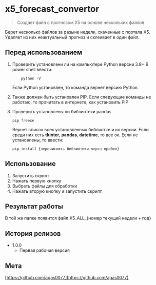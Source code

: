 # x5_forecast_convertor
> Создает файл с прогнозом Х5 на основе нескольких файлов

Берет несколько файлов за разыне недели, скаченные с портала Х5. Удаляет из них неактуальный прогноз и склеивает в один файл.

## Перед использованием

1) Проверить установлени ли на компьютере Python версии 3.8+
    В power shell ввести:
    ```
        python -V
    ```
    Если Python установлен, то команда вернет версию Python.

2) Также должен быть установлен PIP. Если следующие команды не работаю, то прочитать в интернете, как установить PIP  

3) Проверить установлены ли библиотеки pandas
    ```
    pip freexe
    ```
    Вернет список всех установленных библиотке и их версии. Если среди них есть **tkinter**, **pandas**, **datetime**, то все ок.
    Если не установлены, то ввести:
    ```
    pip install {перечислить библиотеки через пробел}
    ```

## Использование

1) Запустить скрипт
2) Нажать первую кнопку
3) Выбрать файлы для обработки
4) Нажать вторую кнопку и запустить скрипт

## Результат работы

В той же папке появится файл X5_ALL_{номер текущий недели + год}

## История релизов

* 1.0.0
    * Первая рабочая версия

## Мета

[https://github.com/agas0077](https://github.com/agas0077)
